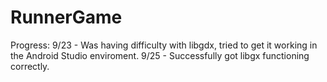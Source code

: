 # RunnerGame


Progress:
9/23 - Was having difficulty with libgdx, tried to get it working in the Android Studio enviroment.
9/25 - Successfully got libgx functioning correctly.
